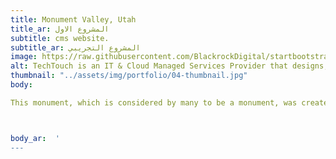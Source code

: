 ```yaml
---
title: Monument Valley, Utah
title_ar: المشروع الاول
subtitle: cms website.
subtitle_ar: المشروع التجريبي
image: https://raw.githubusercontent.com/BlackrockDigital/startbootstrap-agency/master/src/assets/img/portfolio/01-full.jpg
alt: TechTouch is an IT & Cloud Managed Services Provider that designs, implements and supports solutions for businesses
thumbnail: "../assets/img/portfolio/04-thumbnail.jpg"
body:

This monument, which is considered by many to be a monument, was created by erosion factors over thousands of years of rivers and lakes, from carving canyons in rocks, winds and rain, and it was the remnant of the rock formations after all these factors in this large valley in Utah in the southeast of the United States. Monument Valley is the valley of artists who wander, lovers of photography, writing, drawing or photography, and those who love solitude and calm as well because of its charming nature. The valley has gained international fame in cinematic films, as it is considered a wonderful background in filming desert scenes, and the area has been used in many films.



body_ar:  '
---
```

